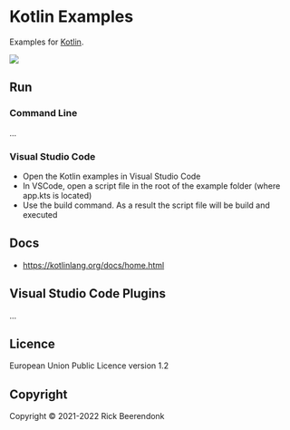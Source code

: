 # Kotlin Examples

Examples for [Kotlin](https://kotlinlang.org/).

![](https://img.shields.io/github/license/rickbeerendonk/kotlin-examples.svg)

## Run

### Command Line

...

### Visual Studio Code

- Open the Kotlin examples in Visual Studio Code
- In VSCode, open a script file in the root of the example folder (where app.kts is located)
- Use the build command. As a result the script file will be build and executed

## Docs

- https://kotlinlang.org/docs/home.html

## Visual Studio Code Plugins

...

## Licence

European Union Public Licence version 1.2

## Copyright

Copyright © 2021-2022 Rick Beerendonk
